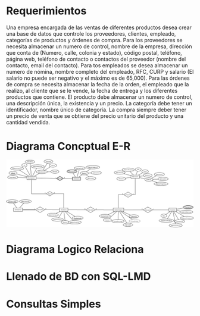# Requerimientos

Una empresa encargada de las ventas de diferentes productos desea crear una base de datos que controle los proveedores, clientes, empleado, categorías de productos y órdenes de compra.
Para los proveedores se necesita almacenar un numero de control, nombre de la empresa, dirección que conta de (Numero, calle, colonia y estado), código postal, teléfono, página web, teléfono de contacto o contactos del proveedor (nombre del contacto, email del contacto).
Para tos empleados se desea almacenar un numero de nómina, nombre completo del empleado, RFC, CURP y salario (El salario no puede ser negativo y el máximo es de 65,000).
Para las órdenes de compra se necesita almacenar la fecha de la orden, el empleado que la realizo, al cliente que se le vende, la fecha de entrega y los diferentes productos que contiene.
El producto debe almacenar un numero de control, una descripción única, la existencia y un precio.
La categoría debe tener un identificador, nombre único de categoría.
La compra siempre deber tener un precio de venta que se obtiene del precio unitario del producto y una cantidad vendida.

# Diagrama Concptual E-R

![Diagrama E-R](./IMG/Ejercicio1BD.png)

# Diagrama Logico Relaciona

# Llenado de BD con SQL-LMD

# Consultas Simples


